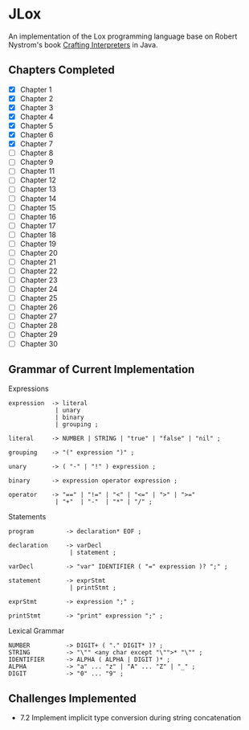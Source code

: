 # JLox

An implementation of the Lox programming language base on
Robert Nystrom's book [Crafting Interpreters](https://craftinginterpreters.com) in Java.

## Chapters Completed

- [x] Chapter 1
- [x] Chapter 2
- [x] Chapter 3
- [x] Chapter 4
- [x] Chapter 5
- [x] Chapter 6
- [x] Chapter 7
- [ ] Chapter 8
- [ ] Chapter 9
- [ ] Chapter 11
- [ ] Chapter 12
- [ ] Chapter 13
- [ ] Chapter 14
- [ ] Chapter 15
- [ ] Chapter 16
- [ ] Chapter 17
- [ ] Chapter 18
- [ ] Chapter 19
- [ ] Chapter 20
- [ ] Chapter 21
- [ ] Chapter 22
- [ ] Chapter 23
- [ ] Chapter 24
- [ ] Chapter 25
- [ ] Chapter 26
- [ ] Chapter 27
- [ ] Chapter 28
- [ ] Chapter 29
- [ ] Chapter 30

## Grammar of Current Implementation

Expressions

```
expression  -> literal
             | unary
             | binary
             | grouping ;
             
literal     -> NUMBER | STRING | "true" | "false" | "nil" ;

grouping    -> "(" expression ")" ;

unary       -> ( "-" | "!" ) expression ;

binary      -> expression operator expression ;

operator    -> "==" | "!=" | "<" | "<=" | ">" | ">="
             | "+"  | "-"  | "*" | "/" ;
```

Statements

```
program         -> declaration* EOF ;

declaration     -> varDecl
                 | statement ;
                 
varDecl         -> "var" IDENTIFIER ( "=" expression )? ";" ;

statement       -> exprStmt
                 | printStmt ;
                 
exprStmt        -> expression ";" ;

printStmt       -> "print" expression ";" ;
```

Lexical Grammar

```
NUMBER          -> DIGIT+ ( "." DIGIT* )? ;
STRING          -> "\"" <any char except "\"">* "\"" ;
IDENTIFIER      -> ALPHA ( ALPHA | DIGIT )* ;
ALPHA           -> "a" ... "z" | "A" ... "Z" | "_" ;
DIGIT           -> "0" ... "9" ;
```

## Challenges Implemented
- 7.2 Implement implicit type conversion during string concatenation
